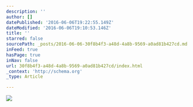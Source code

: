 ```yaml
---
description: ''
author: []
datePublished: '2016-06-06T19:22:55.149Z'
dateModified: '2016-06-06T19:10:53.146Z'
title: ''
starred: false
sourcePath: _posts/2016-06-06-30f8b4f3-a48d-4a8b-9569-a0ad81b427cd.md
inFeed: true
hasPage: true
inNav: false
url: 30f8b4f3-a48d-4a8b-9569-a0ad81b427cd/index.html
_context: 'http://schema.org'
_type: Article

---
```

![](https://the-grid-user-content.s3-us-west-2.amazonaws.com/31a544da-f354-4679-849a-53b2cf47f7b5.jpg)